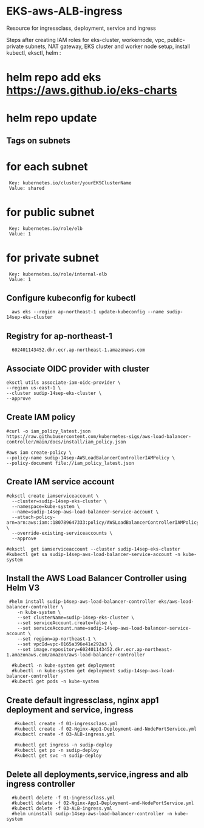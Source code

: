 # EKS-aws-ALB-ingress
Resource for ingressclass, deployment, service and ingress

Steps after creating IAM roles for eks-cluster, workernode, vpc, public-private subnets, NAT gateway, EKS cluster and worker node setup, install kubectl, eksctl, helm :

# helm repo add eks https://aws.github.io/eks-charts
# helm repo update

## Tags on subnets
   
   # for each subnet

     Key: kubernetes.io/cluster/yourEKSClusterName
     Value: shared

   # for public subnet

     Key: kubernetes.io/role/elb
     Value: 1

   # for private subnet

     Key: kubernetes.io/role/internal-elb
     Value: 1
  
 ## Configure kubeconfig for kubectl

      aws eks --region ap-northeast-1 update-kubeconfig --name sudip-14sep-eks-cluster
   
 ## Registry for ap-northeast-1
   
      602401143452.dkr.ecr.ap-northeast-1.amazonaws.com
      
 ## Associate OIDC provider with cluster
    
    eksctl utils associate-iam-oidc-provider \
    --region us-east-1 \
    --cluster sudip-14sep-eks-cluster \
    --approve
 
 ## Create IAM policy
    
    #curl -o iam_policy_latest.json https://raw.githubusercontent.com/kubernetes-sigs/aws-load-balancer-controller/main/docs/install/iam_policy.json
    
    #aws iam create-policy \
    --policy-name sudip-14sep-AWSLoadBalancerControllerIAMPolicy \
    --policy-document file://iam_policy_latest.json
    
 ## Create IAM service account
 
    #eksctl create iamserviceaccount \
      --cluster=sudip-14sep-eks-cluster \
      --namespace=kube-system \
      --name=sudip-14sep-aws-load-balancer-service-account \
      --attach-policy-arn=arn:aws:iam::180789647333:policy/AWSLoadBalancerControllerIAMPolicy \
      --override-existing-serviceaccounts \
      --approve
    
    #eksctl  get iamserviceaccount --cluster sudip-14sep-eks-cluster   
    #kubectl get sa sudip-14sep-aws-load-balancer-service-account -n kube-system
  
  ## Install the AWS Load Balancer Controller using Helm V3
  
     #helm install sudip-14sep-aws-load-balancer-controller eks/aws-load-balancer-controller \
        -n kube-system \
        --set clusterName=sudip-14sep-eks-cluster \
        --set serviceAccount.create=false \
        --set serviceAccount.name=sudip-14sep-aws-load-balancer-service-account \
        --set region=ap-northeast-1 \
        --set vpcId=vpc-0165a396e41e292a3 \
        --set image.repository=602401143452.dkr.ecr.ap-northeast-1.amazonaws.com/amazon/aws-load-balancer-controller
      
      #kubectl -n kube-system get deployment 
      #kubectl -n kube-system get deployment sudip-14sep-aws-load-balancer-controller
      #kubectl get pods -n kube-system
   
   ##  Create default ingressclass, nginx app1 deployment and service, ingress
   
       #kubectl create -f 01-ingressclass.yml
       #kubectl create -f 02-Nginx-App1-Deployment-and-NodePortService.yml
       #kubectl create -f 03-ALB-ingress.yml
       
       #kubectl get ingress -n sudip-deploy
       #kubectl get po -n sudip-deploy
       #kubectl get svc -n sudip-deploy
   
   ## Delete all deployments,service,ingress and alb ingress controller
     
      #kubectl delete -f 01-ingressclass.yml
      #kubectl delete -f 02-Nginx-App1-Deployment-and-NodePortService.yml
      #kubectl delete -f 03-ALB-ingress.yml
      #helm uninstall sudip-14sep-aws-load-balancer-controller -n kube-system
 
